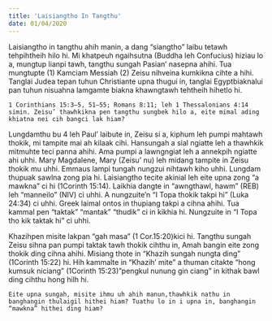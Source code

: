 ```yaml
---
title: 'Laisiangtho In Tangthu'
date: 01/04/2020
---
```


Laisiangtho in tangthu ahih manin, a dang “siangtho” laibu tetawh tehpihtheih hilo hi. Mi khatpeuh ngaihsutna (Buddha leh Confucius) hiziau lo a, mungtup lianpi tawh, tangthu sungah Pasian’ nasepna ahihi. Tua mungtupte (1) Kamciam Messiah (2) Zeisu nihveina kumkikna cihte a hihi. Tanglai Judea tepan tuhun Christiante upna thugui in, tanglai Egyptbiaknalui pan tuhun nisuahna lamgamte biakna khawngtawh tehtheih hihetlo hi.

`1 Corinthians 15:3–5, 51–55; Romans 8:11; leh 1 Thessalonians 4:14 simin. Zeisu’ thawhkikna pen tangthu sungbek hilo a, eite mimal ading khiatna nei cih bangci lak hiam?`

Lungdamthu bu 4 leh Paul’ laibute in, Zeisu si a, kiphum leh pumpi mahtawh thokik, mi tampite mai ah kilaak cihi. Hansungah a sial ngiatte leh a thawhkik mitmuhte teci panna ahihi. Ama pumpi a lawngngiat leh a annekpih ngiatte ahi uhhi. Mary Magdalene, Mary (Zeisu’ nu) leh midang tampite in Zeisu thokik mu uhhi. Emmaus lampi tungah nungzui nihtawh kiho uhhi. Lungdam thupuak sawlna zong pia hi. Laisiangtho tecite akinial leh eite upna zong “a mawkna” ci hi (1Corinth 15:14). Laikhia dangte in “awngthawl, hawm” (REB) leh “manneilo” (NIV) ci uhhi. A nungzuite’n “I Topa thokik takpi hi” (Luka 24:34) ci uhhi. Greek laimal ontos in thupiang takpi a cihna ahihi. Tua kammal pen “taktak” “mantak” “thudik” ci in kikhia hi. Nungzuite in “I Topa tho kik taktak hi” ci uhhi.

Khazihpen misite lakpan “gah masa” (1 Cor.15:20)kici hi. Tangthu sungah Zeisu sihna pan pumpi taktak tawh thokik cihthu in, Amah bangin eite zong thokik ding cihna ahihi. Misiang thote in “Khazih sungah nungta ding” (1Corinth 15:22) hi. Hih kammalte in “Khazih’ mite” a thuman citakte “hong kumsuk niciang” (1Corinth 15:23)”pengkul nunung gin ciang” in kithak bawl ding cihthu hong hilh hi.

`Eite upna sungah, misite ihmu uh ahih manun,thawhkik nathu in banghangin thulaigil hithei hiam? Tuathu lo in i upna in, banghangin “mawkna” hithei ding hiam?`